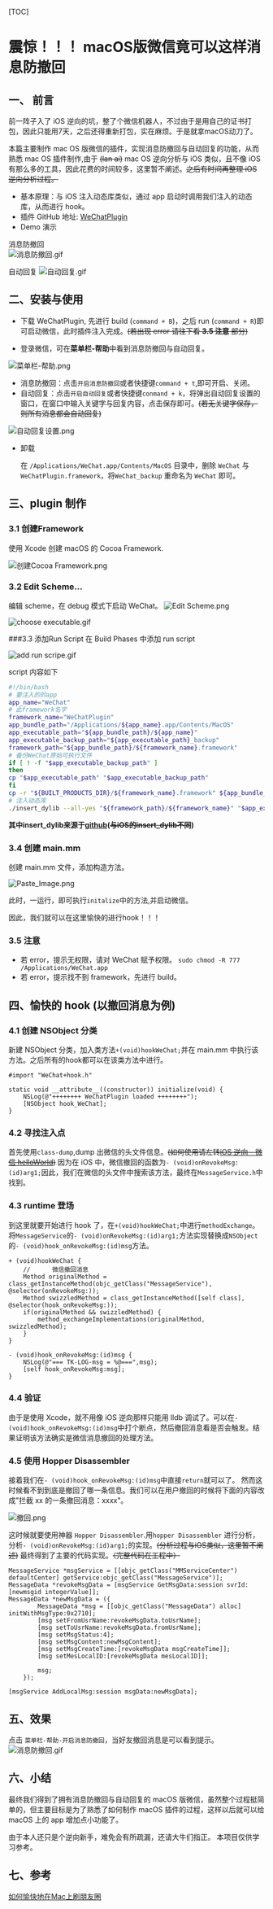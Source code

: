 [TOC]
# 震惊！！！ macOS版微信竟可以这样消息防撤回
## 一、 前言
前一阵子入了 iOS 逆向的坑，整了个微信机器人，不过由于是用自己的证书打包，因此只能用7天，之后还得重新打包，实在麻烦。于是就拿macOS动刀了。   

本篇主要制作 mac OS 版微信的插件，实现<a>消息防撤回与自动回复</a>的功能，从而熟悉 mac OS 插件制作,由于 ~~(lan ai)~~ mac OS 逆向分析与 iOS 类似，且不像 iOS 有那么多的工具，因此花费的时间较多，这里暂不阐述。~~之后有时间再整理 iOS 逆向分析过程。~~

* 基本原理：与 iOS 注入动态库类似，通过 app 启动时调用我们注入的动态库，从而进行 hook。
* 插件 GitHub 地址: [WeChatPlugin](https://github.com/tusiji7/WeChatPlugin)
* Demo 演示

消息防撤回   
![消息防撤回.gif](http://upload-images.jianshu.io/upload_images/965383-30cbea645661e627.gif?imageMogr2/auto-orient/strip)

自动回复
![自动回复.gif](http://upload-images.jianshu.io/upload_images/965383-b61b6d983c90e0c5.gif?imageMogr2/auto-orient/strip)

## 二、安装与使用
* 下载 WeChatPlugin, 先进行 build (`command + B`)，之后 run (`command + R`)即可启动微信，此时插件注入完成。~~(若出现 error 请往下看 **3.5 注意** 部分)~~

* 登录微信，可在**菜单栏-帮助**中看到消息防撤回与自动回复。

![菜单栏-帮助.png](http://upload-images.jianshu.io/upload_images/965383-7c6ec7a738f81c0c.png?imageMogr2/auto-orient/strip%7CimageView2/2/w/1240)

* 消息防撤回：点击`开启消息防撤回`或者快捷键`command + t`,即可开启、关闭。
* 自动回复：点击`开启自动回复`或者快捷键`conmand + k`，将弹出自动回复设置的窗口，在窗口中输入关键字与回复内容，点击保存即可。~~(若无关键字保存，则所有消息都会自动回复)~~

![自动回复设置.png](http://upload-images.jianshu.io/upload_images/965383-060903126e9da7a3.png?imageMogr2/auto-orient/strip%7CimageView2/2/w/1240)

* 卸载

    在 `/Applications/WeChat.app/Contents/MacOS` 目录中，删除 `WeChat` 与 `WeChatPlugin.framework`，将`WeChat_backup` 重命名为 `WeChat` 即可。

## 三、plugin 制作
### 3.1 创建Framework
使用 Xcode 创建 macOS 的 Cocoa Framework.


![创建Cocoa Framework.png](http://upload-images.jianshu.io/upload_images/965383-f975dee2f0c956f2.png?imageMogr2/auto-orient/strip%7CimageView2/2/w/1240)

### 3.2 Edit Scheme…
编辑 scheme，在 debug 模式下启动 WeChat。
![Edit Scheme.png](http://upload-images.jianshu.io/upload_images/965383-26dbb068acb8998f.png?imageMogr2/auto-orient/strip%7CimageView2/2/w/1240)

![choose executable.gif](http://upload-images.jianshu.io/upload_images/965383-7fbd4dc6e8d161dc.gif?imageMogr2/auto-orient/strip)

###3.3 添加Run Script
在 Build Phases 中添加 run script

![add run scripe.gif](http://upload-images.jianshu.io/upload_images/965383-c4c94d035b7def3c.gif?imageMogr2/auto-orient/strip)

script 内容如下

``` bash
#!/bin/bash
# 要注入的的app
app_name="WeChat"
# 此framework名字
framework_name="WeChatPlugin"
app_bundle_path="/Applications/${app_name}.app/Contents/MacOS"
app_executable_path="${app_bundle_path}/${app_name}"
app_executable_backup_path="${app_executable_path}_backup"
framework_path="${app_bundle_path}/${framework_name}.framework"
# 备份WeChat原始可执行文件
if [ ! -f "$app_executable_backup_path" ]
then
cp "$app_executable_path" "$app_executable_backup_path"
fi
cp -r "${BUILT_PRODUCTS_DIR}/${framework_name}.framework" ${app_bundle_path}
# 注入动态库
./insert_dylib --all-yes "${framework_path}/${framework_name}" "$app_executable_backup_path" "$app_executable_path"
```

**其中insert_dylib来源于[github](https://github.com/Tyilo/insert_dylib)(~~与iOS的insert_dylib不同~~)**

### 3.4 创建 main.mm

创建 main.mm 文件，添加构造方法。

![Paste_Image.png](http://upload-images.jianshu.io/upload_images/965383-bd6a3a36c065a8b2.png?imageMogr2/auto-orient/strip%7CimageView2/2/w/1240)

此时，一运行，即可执行`initalize`中的方法,并启动微信。

<a>因此，我们就可以在这里愉快的进行hook！！！</a>

### 3.5 **注意**

* 若 error，提示无权限，请对 WeChat 赋予权限。
`sudo chmod -R 777 /Applications/WeChat.app`
* 若 error，提示找不到 framework，先进行 build。

## 四、愉快的 hook (以撤回消息为例)
### 4.1 创建 NSObject 分类
新建 NSObject 分类，加入类方法`+(void)hookWeChat;`并在 main.mm 中执行该方法。之后所有的hook都可以在该类方法中进行。

```
#import "WeChat+hook.h"

static void __attribute__((constructor)) initialize(void) {
    NSLog(@"++++++++ WeChatPlugin loaded ++++++++");
    [NSObject hook_WeChat];
}
```

### 4.2 寻找注入点
首先使用`class-dump`,dump 出微信的头文件信息。~~(如何使用请左转[iOS 逆向 - 微信 helloWorld](http://www.jianshu.com/p/04495a429324))~~
因为在 iOS 中，微信撤回的函数为`- (void)onRevokeMsg:(id)arg1;`因此，我们在微信的头文件中搜索该方法，最终在`MessageService.h`中找到。

### 4.3 runtime 登场
到这里就要开始进行 hook 了，在`+(void)hookWeChat;`中进行`methodExchange`。
将`MessageService`的`- (void)onRevokeMsg:(id)arg1;`方法实现替换成`NSObject`的`- (void)hook_onRevokeMsg:(id)msg`方法。

```
+ (void)hookWeChat {
    //      微信撤回消息
    Method originalMethod = class_getInstanceMethod(objc_getClass("MessageService"), @selector(onRevokeMsg:));
    Method swizzledMethod = class_getInstanceMethod([self class], @selector(hook_onRevokeMsg:));
    if(originalMethod && swizzledMethod) {
        method_exchangeImplementations(originalMethod, swizzledMethod);
    }
}

- (void)hook_onRevokeMsg:(id)msg {
    NSLog(@"=== TK-LOG-msg = %@===",msg);
    [self hook_onRevokeMsg:msg];
}
```

### 4.4 验证
由于是使用 Xcode，就不用像 iOS 逆向那样只能用 lldb 调试了。可以在`- (void)hook_onRevokeMsg:(id)msg`中打个断点，然后撤回消息看是否会触发。结果证明该方法确实是微信消息撤回的处理方法。

### 4.5 使用 Hopper Disassembler
接着我们在`- (void)hook_onRevokeMsg:(id)msg`中直接`return`就可以了。
然而这时候看不到到底是撤回了哪一条信息。我们可以在用户撤回的时候将下面的内容改成"拦截 xx 的一条撤回消息：xxxx"。
 
![撤回.png](http://upload-images.jianshu.io/upload_images/965383-3ca5031305263ca2.png?imageMogr2/auto-orient/strip%7CimageView2/2/w/1240)

这时候就要使用神器 `Hopper Disassembler`.用`hopper Disassembler` 进行分析，分析`- (void)onRevokeMsg:(id)arg1;`的实现。~~(分析过程与iOS类似，这里暂不阐述)~~
最终得到了主要的代码实现。~~（完整代码在工程中）~~

```
MessageService *msgService = [[objc_getClass("MMServiceCenter") defaultCenter] getService:objc_getClass("MessageService")];
MessageData *revokeMsgData = [msgService GetMsgData:session svrId:[newmsgid integerValue]];
MessageData *newMsgData = ({
        MessageData *msg = [[objc_getClass("MessageData") alloc] initWithMsgType:0x2710];
        [msg setFromUsrName:revokeMsgData.toUsrName];
        [msg setToUsrName:revokeMsgData.fromUsrName];
        [msg setMsgStatus:4];
        [msg setMsgContent:newMsgContent];
        [msg setMsgCreateTime:[revokeMsgData msgCreateTime]];
        [msg setMesLocalID:[revokeMsgData mesLocalID]];
        
        msg;
    });
    
[msgService AddLocalMsg:session msgData:newMsgData];
```

## 五、效果
点击 `菜单栏-帮助-开启消息防撤回`，当好友撤回消息是可以看到提示。
![消息防撤回.gif](http://upload-images.jianshu.io/upload_images/965383-30cbea645661e627.gif?imageMogr2/auto-orient/strip)

## 六、小结
最终我们得到了拥有消息防撤回与自动回复的 macOS 版微信，虽然整个过程挺简单的，但主要目标是为了熟悉了如何制作 macOS 插件的过程，这样以后就可以给 macOS 上的 app 增加点小功能了。

由于本人还只是个逆向新手，难免会有所疏漏，还请大牛们指正。
本项目仅供学习参考。

## 七、参考

[如何愉快地在Mac上刷朋友圈](http://www.iosre.com/t/mac/7014/2)

